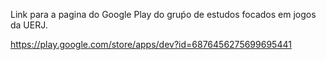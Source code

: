 Link para a pagina do Google Play do gruṕo de estudos focados em jogos da UERJ.

https://play.google.com/store/apps/dev?id=6876456275699695441
